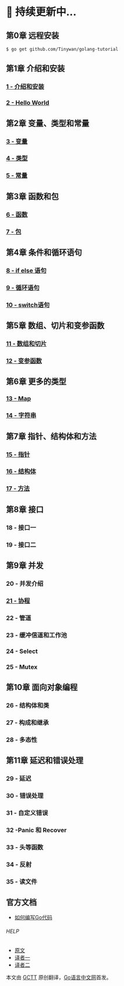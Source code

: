 #  :orange_book:  持续更新中...

##  第0章 远程安装    

```golang
$ go get github.com/Tinywan/golang-tutorial
```
##  第1章 介绍和安装   

###  [1 - 介绍和安装](/docs/golang_tutorial_01.md)  
###  [2 - Hello World ](/docs/golang_tutorial_02.md)  

## 第2章 变量、类型和常量   

### [3 - 变量](/docs/golang_tutorial_03.md)  
### [4 - 类型](/docs/golang_tutorial_04.md)  
### [5 - 常量](/docs/golang_tutorial_05.md)  

##  第3章 函数和包   

###  [6 - 函数](/docs/golang_tutorial_06.md)    
###  [7 - 包](/docs/golang_tutorial_07.md)  

##  第4章 条件和循环语句   

###  [8 - if else 语句](/docs/golang_tutorial_08.md)  
###  [9 - 循环语句](/docs/golang_tutorial_09.md)  
###  [10 - switch语句](/docs/golang_tutorial_10.md)  

##  第5章 数组、切片和变参函数  

###  [11 - 数组和切片](/docs/golang_tutorial_11.md)  
###  [12 - 变参函数](/docs/golang_tutorial_12.md)  

##  第6章 更多的类型   

###  [13 - Map](/docs/golang_tutorial_13.md)  
###  [14 - 字符串](/docs/golang_tutorial_14.md)  

##  第7章 指针、结构体和方法   

###  [15 - 指针](/docs/golang_tutorial_15.md)   
###  [16 -  结构体](/docs/golang_tutorial_16.md)  
###  [17 -  方法](/docs/golang_tutorial_17.md)  

##  第8章 接口  

###  18 - 接口一  
###  19 - 接口二  

##  第9章 并发   

###  20 - 并发介绍  
###  [ 21 - 协程](/docs/golang_tutorial_21.md)  
###  22 - 管道  
###  23 - 缓冲信道和工作池  
###  24 - Select   
###  25 - Mutex  

##  第10章 面向对象编程  

###  26 - 结构体和类  
###  27 - 构成和继承  
###  28 - 多态性   

##  第11章 延迟和错误处理  

###  29 - 延迟  
###  30 - 错误处理  
###  31 - 自定义错误  
###  32 -Panic 和 Recover  
###  33 - 头等函数  
###  34 - 反射  
###  35 - 读文件  

## 官方文档  

* [如何编写Go代码](/docs/how_to_write_go_code.md)  

###### HELP  
* [原文](https://golangbot.com/)  
* [译者一](http://blog.csdn.net/u011304970/article/details/74797939)  
* [译者二](https://www.studygolang.com/gctt/Noluye)  

本文由 [GCTT](https://github.com/studygolang/GCTT) 原创翻译，[Go语言中文网](https://studygolang.com/)首发。